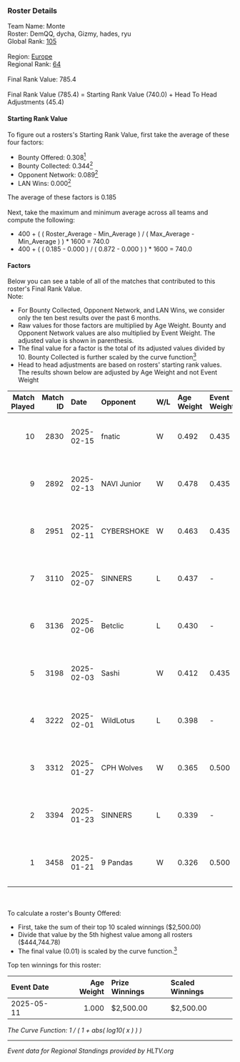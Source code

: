 ### Roster Details<br />
Team Name: Monte<br />
Roster: DemQQ, dycha, Gizmy, hades, ryu<br />
Global Rank: [105](../../standings_global_2025_06_02.md)<br />
<br />
Region: [Europe]( ../../standings_europe_2025_06_02.md)<br />
Regional Rank: [64]( ../../standings_europe_2025_06_02.md)<br />
<br />
Final Rank Value:  785.4<br />
<br />
Final Rank Value (785.4) = Starting Rank Value (740.0) + Head To Head Adjustments (45.4)<br />

#### Starting Rank Value<br />
To figure out a rosters's Starting Rank Value, first take the average of these four factors:<br />
- Bounty Offered: 0.308[<sup>1</sup>](#table2)
- Bounty Collected: 0.344[<sup>2</sup>](#table1)
- Opponent Network: 0.089[<sup>2</sup>](#table1)
- LAN Wins: 0.000[<sup>2</sup>](#table1)

The average of these factors is 0.185<br />
<br />
Next, take the maximum and minimum average across all teams and compute the following:<br />
- 400 + ( ( Roster_Average - Min_Average ) / ( Max_Average - Min_Average ) ) * 1600 = 740.0
- 400 + ( ( 0.185 - 0.000 ) / ( 0.872 - 0.000 ) ) * 1600 = 740.0


#### Factors<br />
Below you can see a table of all of the matches that contributed to this roster's Final Rank Value.<br />
Note:<br />

- For Bounty Collected, Opponent Network, and LAN Wins, we consider only the ten best results over the past 6 months.
- Raw values for those factors are multiplied by Age Weight. Bounty and Opponent Network values are also multiplied by Event Weight. The adjusted value is shown in parenthesis.
- The final value for a factor is the total of its adjusted values divided by 10. Bounty Collected is further scaled by the curve function[<sup>3</sup>](#curveFunction)
- Head to head adjustments are based on rosters' starting rank values. The results shown below are adjusted by Age Weight and not Event Weight
<span id="table1"></span><br />


| Match Played | Match ID | Date       | Opponent    | W/L | Age Weight | Event Weight | Bounty Collected | Opponent Network | LAN Wins  | H2H Adj. | Roster                          |
| -: | -: | :- | :- | :- | :- | :- | :- | :- | :- | -: | :- |
|           10 |     2830 | 2025-02-15 | fnatic      | W   | 0.492      | 0.435        | 0.077 (0.016)    | 0.680 (0.146)    | 0 (0.000) |    13.39 | DemQQ, dycha, Gizmy, hades, ryu |
|            9 |     2892 | 2025-02-13 | NAVI Junior | W   | 0.478      | 0.435        | 0.442 (0.092)    | 0.993 (0.206)    | 0 (0.000) |    13.22 | DemQQ, dycha, Gizmy, hades, ryu |
|            8 |     2951 | 2025-02-11 | CYBERSHOKE  | W   | 0.463      | 0.435        | 0.012 (0.002)    | 1.000 (0.201)    | 0 (0.000) |     9.97 | DemQQ, dycha, Gizmy, hades, ryu |
|            7 |     3110 | 2025-02-07 | SINNERS     | L   | 0.437      | -            | -                | -                | -         |    -2.16 | DemQQ, dycha, Gizmy, hades, ryu |
|            6 |     3136 | 2025-02-06 | Betclic     | L   | 0.430      | -            | -                | -                | -         |    -2.12 | DemQQ, dycha, Gizmy, hades, ryu |
|            5 |     3198 | 2025-02-03 | Sashi       | W   | 0.412      | 0.435        | 0.013 (0.002)    | 1.000 (0.179)    | 0 (0.000) |    10.20 | DemQQ, dycha, Gizmy, hades, ryu |
|            4 |     3222 | 2025-02-01 | WildLotus   | L   | 0.398      | -            | -                | -                | -         |    -8.86 | DemQQ, dycha, Gizmy, hades, ryu |
|            3 |     3312 | 2025-01-27 | CPH Wolves  | W   | 0.365      | 0.500        | 0.008 (0.001)    | 0.393 (0.072)    | 0 (0.000) |     5.67 | DemQQ, dycha, Gizmy, hades, ryu |
|            2 |     3394 | 2025-01-23 | SINNERS     | L   | 0.339      | -            | -                | -                | -         |    -1.55 | DemQQ, dycha, Gizmy, hades, ryu |
|            1 |     3458 | 2025-01-21 | 9 Pandas    | W   | 0.326      | 0.500        | 0.065 (0.011)    | 0.552 (0.090)    | 0 (0.000) |     7.66 | DemQQ, dycha, Gizmy, hades, ryu |

<br />
<span id="table2"></span><br />
To calculate a roster's Bounty Offered:<br />

- First, take the sum of their top 10 scaled winnings ($2,500.00)
- Divide that value by the 5th highest value among all rosters ($444,744.78)
- The final value (0.01) is scaled by the curve function.[<sup>3</sup>](#curveFunction)

Top ten winnings for this roster:<br />

| Event Date | Age Weight | Prize Winnings | Scaled Winnings |
| :- | -: | :- | :- |
| 2025-05-11 |      1.000 | $2,500.00      | $2,500.00       |


<span id="curveFunction"></span>_The Curve Function: 1 / ( 1 + abs( log10( x ) ) )_<br />

---
_Event data for Regional Standings provided by HLTV.org_<br />
